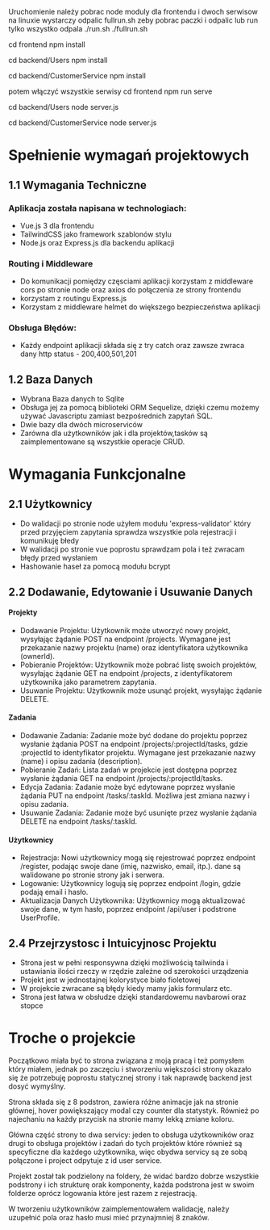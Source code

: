 Uruchomienie należy pobrac node moduly dla frontendu i dwoch serwisow
na linuxie wystarczy odpalic fullrun.sh zeby pobrac paczki i odpalic lub run tylko wszystko odpala
./run.sh
./fullrun.sh


cd frontend
npm install

cd backend/Users
npm install

cd backend/CustomerService
npm install

potem włączyć wszystkie serwisy
cd frontend 
npm run serve

cd backend/Users
node server.js

cd backend/CustomerService
node server.js

# Spełnienie wymagań projektowych

## 1.1 Wymagania Techniczne
### Aplikacja została napisana w technologiach:
- Vue.js 3 dla frontendu 
- TailwindCSS jako framework szablonów stylu
- Node.js oraz Express.js dla backendu aplikacji

### Routing i Middleware
- Do komunikacji pomiędzy częsciami aplikacji korzystam z middleware cors po stronie node oraz axios do połączenia ze strony frontendu
- korzystam z routingu Express.js
- Korzystam z middleware helmet do większego bezpieczeństwa aplikacji

### Obsługa Błędów:
- Każdy endpoint aplikacji składa się z try catch oraz zawsze zwraca dany http status - 200,400,501,201
## 1.2 Baza Danych
- Wybrana Baza danych to Sqlite
- Obsługa jej za pomocą biblioteki ORM Sequelize, dzięki czemu możemy używać Javascriptu zamiast bezpośrednich zapytań SQL.
- Dwie bazy dla dwóch microserviców
- Zarówna dla użytkowników jak i dla projektów,tasków są zaimplementowane są wszystkie operacje CRUD.
# Wymagania Funkcjonalne
## 2.1 Użytkownicy
- Do walidacji po stronie node użyłem modułu 'express-validator' który przed przyjęciem zapytania sprawdza wszystkie pola rejestracji i komunikuję błedy
- W walidacji po stronie vue poprostu sprawdzam pola i też zwracam błędy przed wysłaniem
- Hashowanie haseł za pomocą modułu bcrypt

## 2.2 Dodawanie, Edytowanie i Usuwanie Danych
#### Projekty
- Dodawanie Projektu: Użytkownik może utworzyć nowy projekt, wysyłając żądanie POST na endpoint /projects. Wymagane jest przekazanie nazwy projektu (name) oraz identyfikatora użytkownika (ownerId).
- Pobieranie Projektów: Użytkownik może pobrać listę swoich projektów, wysyłając żądanie GET na endpoint /projects, z identyfikatorem użytkownika jako parametrem zapytania.
- Usuwanie Projektu: Użytkownik może usunąć projekt, wysyłając żądanie DELETE.
#### Zadania
- Dodawanie Zadania: Zadanie może być dodane do projektu poprzez wysłanie żądania POST na endpoint /projects/:projectId/tasks, gdzie :projectId to identyfikator projektu. Wymagane jest przekazanie nazwy (name) i opisu zadania (description).
- Pobieranie Zadań: Lista zadań w projekcie jest dostępna poprzez wysłanie żądania GET na endpoint /projects/:projectId/tasks.
- Edycja Zadania: Zadanie może być edytowane poprzez wysłanie żądania PUT na endpoint /tasks/:taskId. Możliwa jest zmiana nazwy i opisu zadania.
- Usuwanie Zadania: Zadanie może być usunięte przez wysłanie żądania DELETE na endpoint /tasks/:taskId.
#### Użytkownicy
- Rejestracja: Nowi użytkownicy mogą się rejestrować poprzez endpoint /register, podając swoje dane (imię, nazwisko, email, itp.). dane są walidowane po stronie strony jak i serwera.
- Logowanie: Użytkownicy logują się poprzez endpoint /login, gdzie podają email i hasło.
- Aktualizacja Danych Użytkownika: Użytkownicy mogą aktualizować swoje dane, w tym hasło, poprzez endpoint /api/user i podstrone UserProfile.

## 2.4 Przejrzystosc i Intuicyjnosc Projektu
- Strona jest w pełni responsywna dzięki możliwością tailwinda i ustawiania ilości rzeczy w rzędzie zależne od szerokości urządzenia
- Projekt jest w jednostajnej kolorystyce biało fioletowej
- W projekcie zwracane są błędy kiedy mamy jakis formularz etc.
- Strona jest łatwa w obsłudze dzięki standardowemu navbarowi oraz stopce

# Troche o projekcie
Początkowo miała być to strona związana z moją pracą i też pomysłem który miałem, jednak po zaczęciu i stworzeniu większości strony okazało się że potrzebuję poprostu statycznej strony i tak naprawdę backend jest dosyć wymyślny.

Strona składa się z 8 podstron, zawiera różne animacje jak na stronie głównej, hover powiększający modal czy counter dla statystyk. Również po najechaniu na każdy przycisk na stronie mamy lekką zmiane koloru.

Główna część strony to dwa servicy: jeden to obsługa użytkowników oraz drugi to obsługa projektów i zadań do tych projektów które również są specyficzne dla każdego użytkownika, więc obydwa servicy są ze sobą połączone i project odpytuje z id user service.

Projekt został tak podzielony na foldery, że widać bardzo dobrze wszystkie podstrony i ich strukturę orak komponenty, każda podstrona jest w swoim folderze oprócz logowania które jest razem z rejestracją.

W tworzeniu użytkowników zaimplementowałem walidację, należy uzupełnić pola oraz hasło musi mieć przynajmniej 8 znaków.
